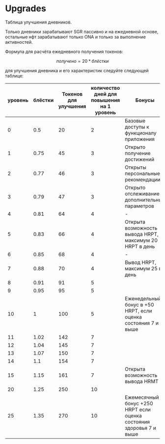 # Upgrades

Таблица улучшения дневников.&#x20;

Только дневники зарабатывают SGR пассивно и на ежедневной основе, остальные нфт зарабатывают только ONA и только за выполнение активностей.

Формула для расчёта ежедневного получения токенов:

$$
получено=20*блёстки
$$

для улучшения дневника и его характеристик следуйте следующей таблице:

| уровень | блёстки | Токенов для улучшения | количество дней для повышения на 1 уровень | Бонусы                                                              |
| ------- | ------- | --------------------- | ------------------------------------------ | ------------------------------------------------------------------- |
| 0       | 0.5     | 20                    | 2                                          | Базовые доступы к функционалу приложения                            |
| 1       | 0.75    | 45                    | 3                                          | Открыто получение достижений                                        |
| 2       | 0.77    | 46                    | 3                                          | Открыты  персональные рекомендации                                  |
| 3       | 0.79    | 47                    | 3                                          | Открыто отслеживание дополнительных параметров                      |
| 4       | 0.81    | 64                    | 4                                          | -                                                                   |
| 5       | 0.83    | 66                    | 4                                          | Открыта возможность вывода HRPT, максимум 20 HRPT в день            |
| 6       | 0.85    | 68                    | 4                                          | -                                                                   |
| 7       | 0.88    | 70                    | 4                                          | Вывод HRPT, максимум 25 в день                                      |
| 8       | 0.91    | 91                    | 5                                          |                                                                     |
| 9       | 0.95    | 95                    | 5                                          |                                                                     |
| 10      | 1       | 100                   | 5                                          | Еженедельный бонус в +50 HRPT, если оценка состояния 7 и выше       |
| 11      | 1.02    | 142                   | 7                                          |                                                                     |
| 12      | 1.04    | 145                   | 7                                          |                                                                     |
| 13      | 1.07    | 150                   | 7                                          |                                                                     |
| 14      | 1.1     | 154                   | 7                                          |                                                                     |
| 15      | 1.15    | 161                   | 7                                          | Открыта возможность вывода HRMT                                     |
| 20      | 1.25    | 250                   | 10                                         |                                                                     |
| 25      | 1.35    | 270                   | 10                                         | Ежемесячный бонус +250 HRPT если оценка состояния здоровья 7 и выше |
